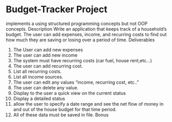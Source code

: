 # Budget-Tracker Project
implements a using structured programming concepts but not OOP concepts.
Description
Write an application that keeps track of a household’s budget. The user can add expenses, income, and recurring costs to find out how much they are saving or losing over a period of time.
Deliverables
1. The User can add new expenses
2. The user can add new income
3. The system must have recurring costs (car fuel, house rent,etc…)
4. The user can add recurring cost.
5. List all recurring costs.
6. List all income sources.
7. The user can edit any values “income, recurring cost, etc..”
8. The user can delete any value.
9. Display to the user a quick view on the current status
10. Display a detailed status
11. allow the user to specify a date range and see the net flow of money in and out of the house budget for that time period.
12. All of these data must be saved in file.
Bonus
